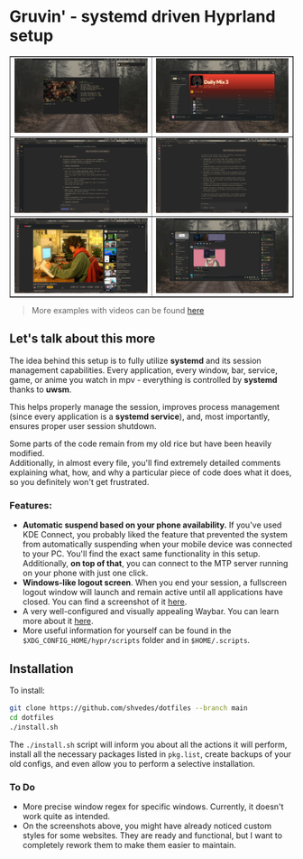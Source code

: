 
# Gruvin' - systemd driven Hyprland setup

<table border="1">
  <tr>
    <td><img src="./assets/fastfetch.png" alt="fastfetch"></td>
    <td><img src="./assets/spotify.png" alt="spotify"></td>
  </tr>
  <tr>
    <td><img src="./assets/userstyle-1.png" alt="userstyle 1"></td>
    <td><img src="./assets/userstyle-2.png" alt="userstyle 2"></td>
  </tr>
  <tr>
    <td><img src="./assets/userstyle-3.png" alt="userstyle 3"></td>
    <td><img src="./assets/vesktop.png" alt="vesktop"></td>
  </tr>
</table>

> More examples with videos can be found [here](./SHOWCASE.md)

## Let's talk about this more

The idea behind this setup is to fully utilize **systemd** and its session management capabilities. Every application, every window, bar, service, game, or anime you watch in mpv - everything is controlled by **systemd** thanks to **uwsm**.  

This helps properly manage the session, improves process management (since every application is a **systemd service**), and, most importantly, ensures proper user session shutdown.

Some parts of the code remain from my old rice but have been heavily modified.  
Additionally, in almost every file, you'll find extremely detailed comments explaining what, how, and why a particular piece of code does what it does, so you definitely won't get frustrated.

### Features:

- **Automatic suspend based on your phone availability.** If you've used KDE Connect, you probably liked the feature that prevented the system from automatically suspending when your mobile device was connected to your PC. You'll find the exact same functionality in this setup. Additionally, **on top of that**, you can connect to the MTP server running on your phone with just one click.
- **Windows-like logout screen**. When you end your session, a fullscreen logout window will launch and remain active until all applications have closed. You can find a screenshot of it [here]().
- A very well-configured and visually appealing Waybar. You can learn more about it [here]().
- More useful information for yourself can be found in the `$XDG_CONFIG_HOME/hypr/scripts` folder and in `$HOME/.scripts`.

## Installation

To install:

```bash
git clone https://github.com/shvedes/dotfiles --branch main
cd dotfiles
./install.sh
```
The `./install.sh` script will inform you about all the actions it will perform, install all the necessary packages listed in `pkg.list`, create backups of your old configs, and even allow you to perform a selective installation.

### To Do

- More precise window regex for specific windows. Currently, it doesn't work quite as intended.
- On the screenshots above, you might have already noticed custom styles for some websites. They are ready and functional, but I want to completely rework them to make them easier to maintain.

